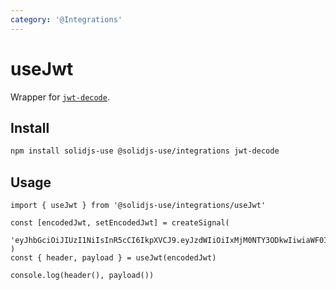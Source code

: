 ```yaml
---
category: '@Integrations'
---
```


# useJwt

Wrapper for [`jwt-decode`](https://github.com/auth0/jwt-decode).

## Install

```bash
npm install solidjs-use @solidjs-use/integrations jwt-decode
```

## Usage

```tsx
import { useJwt } from '@solidjs-use/integrations/useJwt'

const [encodedJwt, setEncodedJwt] = createSignal(
  'eyJhbGciOiJIUzI1NiIsInR5cCI6IkpXVCJ9.eyJzdWIiOiIxMjM0NTY3ODkwIiwiaWF0IjoxNTE2MjM5MDIyfQ.L8i6g3PfcHlioHCCPURC9pmXT7gdJpx3kOoyAfNUwCc'
)
const { header, payload } = useJwt(encodedJwt)

console.log(header(), payload())
```

